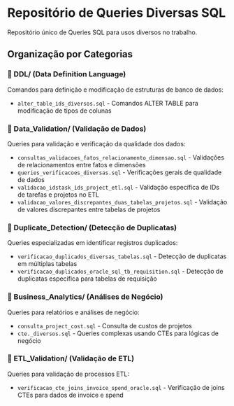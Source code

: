 # Repositório de Queries Diversas SQL
Repositório único de Queries SQL para usos diversos no trabalho.

## Organização por Categorias

### 📁 DDL/ (Data Definition Language)
Comandos para definição e modificação de estruturas de banco de dados:
- `alter_table_ids_diversos.sql` - Comandos ALTER TABLE para modificação de tipos de colunas

### 📁 Data_Validation/ (Validação de Dados)
Queries para validação e verificação da qualidade dos dados:
- `consultas_validacoes_fatos_relacionamento_dimensao.sql` - Validações de relacionamentos entre fatos e dimensões
- `queries_verificacoes_diversas.sql` - Verificações gerais de qualidade de dados
- `validacao_idstask_ids_project_etl.sql` - Validação específica de IDs de tarefas e projetos no ETL
- `validacao_valores_discrepantes_duas_tabelas_projetos.sql` - Validação de valores discrepantes entre tabelas de projetos

### 📁 Duplicate_Detection/ (Detecção de Duplicatas)
Queries especializadas em identificar registros duplicados:
- `verificacao_duplicados_diversas_tabelas.sql` - Detecção de duplicatas em múltiplas tabelas
- `verificacao_duplicados_oracle_sql_tb_requisition.sql` - Detecção de duplicatas específica para tabelas de requisição

### 📁 Business_Analytics/ (Análises de Negócio)
Queries para relatórios e análises de negócio:
- `consulta_project_cost.sql` - Consulta de custos de projetos
- `cte._diversos.sql` - Queries complexas usando CTEs para lógicas de negócio

### 📁 ETL_Validation/ (Validação de ETL)
Queries para validação de processos ETL:
- `verificacao_cte_joins_invoice_spend_oracle.sql` - Verificação de joins CTEs para dados de invoice e spend
